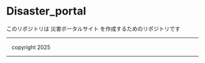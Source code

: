 # Disaster_portal
このリポジトリは 災害ポータルサイト を作成するためのリポジトリです

**************************
　copyright 2025
*************************

